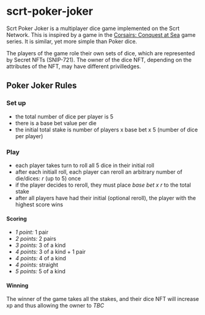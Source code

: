 # scrt-poker-joker

Scrt Poker Joker is a multiplayer dice game implemented on the Scrt Network.
This is inspired by a game in the [Corsairs: Conquest at Sea] game series.
It is similar, yet more simple than Poker dice.

The players of the game role their own sets of dice, which are represented by Secret NFTs (SNIP-721).
The owner of the dice NFT, depending on the attributes of the NFT, may have different privilledges.

[Corsairs: Conquest at Sea]: https://en.wikipedia.org/wiki/Corsairs:_Conquest_at_Sea

## Poker Joker Rules

### Set up

- the total number of dice per player is 5
- there is a base bet value per die
- the initial total stake is number of players x base bet x 5 (number of dice per player)

### Play

- each player takes turn to roll all 5 dice in their initial roll
- after each initiall roll, each player can reroll an arbitrary number of die/dices: _r_ (up to 5) once
- if the player decides to reroll, they must place _base bet x r_ to the total stake
- after all players have had their initial (optional reroll), the player with the highest score wins

#### Scoring

- *1 point:* 1 pair
- *2 points:* 2 pairs
- *3 points:* 3 of a kind
- *4 points:* 3 of a kind + 1 pair
- *4 points:* 4 of a kind
- *4 points:* straight
- *5 points:* 5 of a kind

#### Winning

The winner of the game takes all the stakes,
and their dice NFT will increase xp and thus allowing the owner to _TBC_

